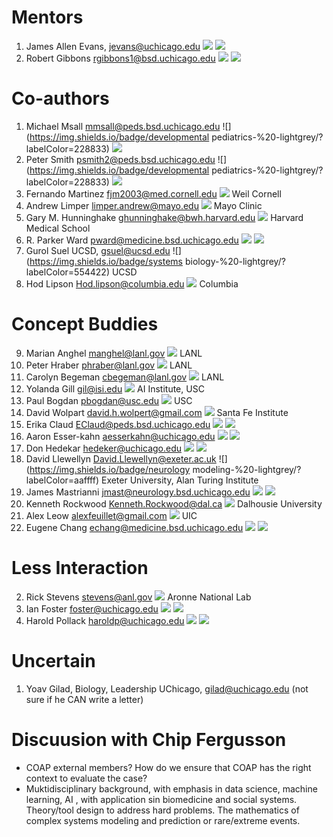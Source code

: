 # Mentors
1. James Allen Evans, jevans@uchicago.edu ![](https://img.shields.io/badge/sociology-%20-lightgrey)  ![](https://img.shields.io/badge/-UChicago-red)
23. Robert Gibbons rgibbons1@bsd.uchicago.edu ![](https://img.shields.io/badge/statistics-%20-lightgrey/?labelColor=2233aa) ![](https://img.shields.io/badge/-UChicago-red)
 
# Co-authors

1. Michael Msall  mmsall@peds.bsd.uchicago.edu ![](https://img.shields.io/badge/developmental pediatrics-%20-lightgrey/?labelColor=228833) ![](https://img.shields.io/badge/-UChicago-red)
2. Peter Smith psmith2@peds.bsd.uchicago.edu ![](https://img.shields.io/badge/developmental pediatrics-%20-lightgrey/?labelColor=228833) ![](https://img.shields.io/badge/-UChicago-red)
3. Fernando Martinez fjm2003@med.cornell.edu ![](https://img.shields.io/badge/pulmonology-%20-lightgrey/?labelColor=998855) Weil Cornell
4. Andrew Limper limper.andrew@mayo.edu ![](https://img.shields.io/badge/pulmonology-%20-lightgrey/?labelColor=998855) Mayo Clinic
5. Gary M. Hunninghake  ghunninghake@bwh.harvard.edu ![](https://img.shields.io/badge/pulmonology-%20-lightgrey/?labelColor=998855) Harvard Medical School
6. R. Parker Ward  pward@medicine.bsd.uchicago.edu ![](https://img.shields.io/badge/cardiology-%20-lightgrey/?labelColor=9988ff) ![](https://img.shields.io/badge/-UChicago-red)
7. Gurol Suel UCSD, gsuel@ucsd.edu ![](https://img.shields.io/badge/systems biology-%20-lightgrey/?labelColor=554422) UCSD
8. Hod Lipson Hod.lipson@columbia.edu ![](https://img.shields.io/badge/robotics-%20-lightgrey/?labelColor=555555) Columbia

# Concept Buddies
9. Marian Anghel manghel@lanl.gov ![](https://img.shields.io/badge/statistics-%20-lightgrey/?labelColor=2233aa) LANL
10. Peter Hraber phraber@lanl.gov ![](https://img.shields.io/badge/Biology-%20-lightgrey/?labelColor=554422) LANL 
11. Carolyn Begeman cbegeman@lanl.gov ![](https://img.shields.io/badge/Geosciences-%20-lightgrey/?labelColor=55ff77) LANL  
12. Yolanda Gill gil@isi.edu ![](https://img.shields.io/badge/AI-%20-lightgrey/?labelColor=221133) AI Institute, USC
13. Paul Bogdan pbogdan@usc.edu  ![](https://img.shields.io/badge/Networks-%20-lightgrey/?labelColor=55ff77) USC
14. David Wolpart david.h.wolpert@gmail.com ![](https://img.shields.io/badge/Physics-%20-lightgrey/?labelColor=55ff77) Santa Fe Institute
15. Erika Claud EClaud@peds.bsd.uchicago.edu ![](https://img.shields.io/badge/Microbiome-%20-lightgrey/?labelColor=aaffaa)  ![](https://img.shields.io/badge/-UChicago-red)
16. Aaron Esser-kahn aesserkahn@uchicago.edu  ![](https://img.shields.io/badge/immunology-%20-lightgrey/?labelColor=aaffaa)  ![](https://img.shields.io/badge/-UChicago-red)
17. Don Hedekar hedeker@uchicago.edu  ![](https://img.shields.io/badge/statistics-%20-lightgrey/?labelColor=2233aa) ![](https://img.shields.io/badge/-UChicago-red)
18. David Llewellyn  David.Llewellyn@exeter.ac.uk ![](https://img.shields.io/badge/neurology modeling-%20-lightgrey/?labelColor=aaffff)  Exeter University, Alan Turing Institute
19. James Mastrianni jmast@neurology.bsd.uchicago.edu ![](https://img.shields.io/badge/neurology-%20-lightgrey/?labelColor=aaffff) ![](https://img.shields.io/badge/-UChicago-red)
20. Kenneth Rockwood Kenneth.Rockwood@dal.ca ![](https://img.shields.io/badge/neurology-%20-lightgrey/?labelColor=aaffff) Dalhousie University  
21. Alex Leow alexfeuillet@gmail.com ![](https://img.shields.io/badge/Psychiatry-%20-lightgrey/?labelColor=aaffff) UIC
22. Eugene Chang echang@medicine.bsd.uchicago.edu ![](https://img.shields.io/badge/Microbiome-%20-lightgrey/?labelColor=aaffaa) ![](https://img.shields.io/badge/-UChicago-red)

# Less Interaction
2. Rick Stevens stevens@anl.gov ![](https://img.shields.io/badge/AI-%20-lightgrey/?labelColor=221133) Aronne National Lab
3. Ian Foster foster@uchicago.edu ![](https://img.shields.io/badge/AI-%20-lightgrey/?labelColor=221133) ![](https://img.shields.io/badge/-UChicago-red)
4. Harold Pollack haroldp@uchicago.edu ![](https://img.shields.io/badge/statistics-%20-lightgrey/?labelColor=2233aa) ![](https://img.shields.io/badge/-UChicago-red)

# Uncertain

1. Yoav Gilad, Biology, Leadership UChicago, gilad@uchicago.edu  (not sure if he CAN write a letter)

# Discuusion with Chip Fergusson

+ COAP external members? How do we ensure that COAP has the right context to evaluate the case?
+ Muktidisciplinary background, with emphasis in data science, machine learning, AI , with application sin biomedicine and social systems. Theory/tool design to address hard problems. The mathematics of complex systems modeling and prediction or rare/extreme events.

